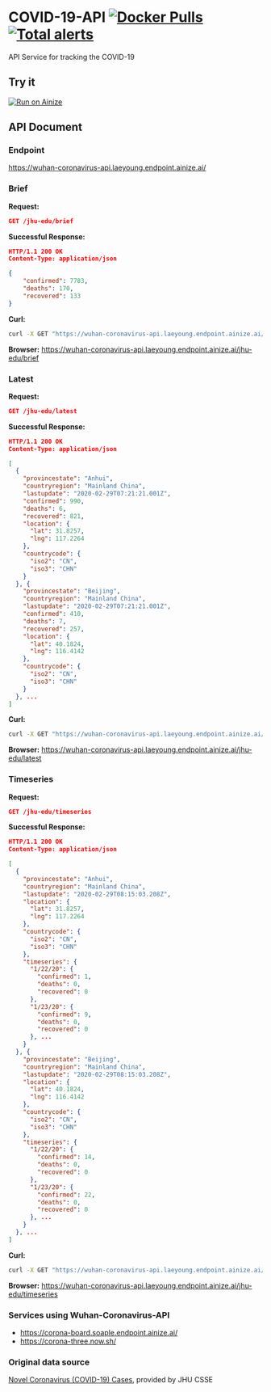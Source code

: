 # COVID-19-API [![Docker Pulls](https://img.shields.io/docker/pulls/laeyoung/wuhan-coronavirus-api?style=plastic)](https://hub.docker.com/r/laeyoung/wuhan-coronavirus-api/) [![Total alerts](https://img.shields.io/lgtm/alerts/g/Laeyoung/COVID-19-API.svg?logo=lgtm&logoWidth=18)](https://lgtm.com/projects/g/Laeyoung/COVID-19-API/alerts/)


API Service for tracking the COVID-19

## Try it
[![Run on Ainize](https://ainize.ai/static/images/run_on_ainize_button.svg)](https://ainize.web.app/redirect?git_repo=github.com/Laeyoung/Wuhan-Coronavirus-API)

## API Document

### Endpoint
https://wuhan-coronavirus-api.laeyoung.endpoint.ainize.ai/

### Brief

**Request:**
```json
GET /jhu-edu/brief
```
**Successful Response:**
```json
HTTP/1.1 200 OK
Content-Type: application/json

{
	"confirmed": 7783,
	"deaths": 170,
	"recovered": 133
}
```

**Curl:**
```sh
curl -X GET "https://wuhan-coronavirus-api.laeyoung.endpoint.ainize.ai/jhu-edu/brief" -H "accept: application/json"
```

**Browser:**
https://wuhan-coronavirus-api.laeyoung.endpoint.ainize.ai/jhu-edu/brief

### Latest

**Request:**
```json
GET /jhu-edu/latest
```
**Successful Response:**
```json
HTTP/1.1 200 OK
Content-Type: application/json

[
  {
    "provincestate": "Anhui",
    "countryregion": "Mainland China",
    "lastupdate": "2020-02-29T07:21:21.001Z",
    "confirmed": 990,
    "deaths": 6,
    "recovered": 821,
    "location": {
      "lat": 31.8257,
      "lng": 117.2264
    },
    "countrycode": {
      "iso2": "CN",
      "iso3": "CHN"
    }
  }, {
    "provincestate": "Beijing",
    "countryregion": "Mainland China",
    "lastupdate": "2020-02-29T07:21:21.001Z",
    "confirmed": 410,
    "deaths": 7,
    "recovered": 257,
    "location": {
      "lat": 40.1824,
      "lng": 116.4142
    },
    "countrycode": {
      "iso2": "CN",
      "iso3": "CHN"
    }
  }, ...
]
```

**Curl:**
```sh
curl -X GET "https://wuhan-coronavirus-api.laeyoung.endpoint.ainize.ai/jhu-edu/latest" -H "accept: application/json"
```

**Browser:**
https://wuhan-coronavirus-api.laeyoung.endpoint.ainize.ai/jhu-edu/latest


### Timeseries

**Request:**
```json
GET /jhu-edu/timeseries
```
**Successful Response:**
```json
HTTP/1.1 200 OK
Content-Type: application/json

[
  {
    "provincestate": "Anhui",
    "countryregion": "Mainland China",
    "lastupdate": "2020-02-29T08:15:03.208Z",
    "location": {
      "lat": 31.8257,
      "lng": 117.2264
    },
    "countrycode": {
      "iso2": "CN",
      "iso3": "CHN"
    },
    "timeseries": {
      "1/22/20": {
        "confirmed": 1,
        "deaths": 0,
        "recovered": 0
      },
      "1/23/20": {
        "confirmed": 9,
        "deaths": 0,
        "recovered": 0
      }, ...
    }
  }, {
    "provincestate": "Beijing",
    "countryregion": "Mainland China",
    "lastupdate": "2020-02-29T08:15:03.208Z",
    "location": {
      "lat": 40.1824,
      "lng": 116.4142
    },
    "countrycode": {
      "iso2": "CN",
      "iso3": "CHN"
    },    
    "timeseries": {
      "1/22/20": {
        "confirmed": 14,
        "deaths": 0,
        "recovered": 0
      },
      "1/23/20": {
        "confirmed": 22,
        "deaths": 0,
        "recovered": 0
      }, ...
    }
  }, ...
]
```

**Curl:**
```sh
curl -X GET "https://wuhan-coronavirus-api.laeyoung.endpoint.ainize.ai/jhu-edu/timeseries" -H "accept: application/json"
```

**Browser:**
https://wuhan-coronavirus-api.laeyoung.endpoint.ainize.ai/jhu-edu/timeseries

### Services using Wuhan-Coronavirus-API
- https://corona-board.soaple.endpoint.ainize.ai/
- https://corona-three.now.sh/

### Original data source
[Novel Coronavirus (COVID-19) Cases](https://github.com/CSSEGISandData/COVID-19), provided by JHU CSSE
